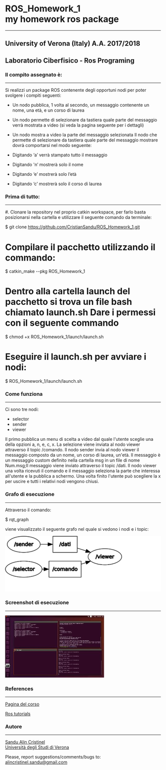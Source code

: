 # ROS_Homework_1 <br>my homework ros package
------------------------------------------------------------------------

## University of Verona (Italy) A.A. 2017/2018<br>
## Laboratorio Ciberfisico - Ros Programing<br>


### Il compito assegnato è:<br>
------------------------------------------------------------------------

Si realizzi un package ROS contenente degli opportuni nodi per poter svolgere i compiti seguenti:

* Un nodo pubblica, 1 volta al secondo, un messaggio contenente un nome, una età, e un corso di laurea
* Un nodo permette di selezionare da tastiera quale parte del messaggio verrà mostrata a video (si veda la pagina seguente per i dettagli)
* Un nodo mostra a video la parte del messaggio selezionata
Il nodo che permette di selezionare da tastiera quale parte del messaggio mostrare dovrà comportarsi nel modo seguente:

* Digitando ‘a’ verrà stampato tutto il messaggio
* Digitando 'n’ mostrerà solo il nome
* Digitando ‘e’ mostrerà solo l’età
* Digitando ‘c’ mostrerà solo il corso di laurea


### Prima di tutto:<br>
------------------------------------------------------------------------

#. Clonare la repository nel proprio catkin workspace, per farlo basta posizionarsi nella cartella e utilizzare il seguente comando da terminale:

$ git clone https://github.com/CristianSandu/ROS_Homework_1.git

# Compilare il pacchetto utilizzando il commando:

$ catkin_make --pkg ROS_Homework_1

# Dentro alla cartella launch del pacchetto si trova un file bash chiamato launch.sh Dare i permessi con il seguente commando

$ chmod +x ROS_Homework_1/launch/launch.sh

# Eseguire il launch.sh per avviare i nodi:

$ ROS_Homework_1/launch/launch.sh


### Come funziona <br>
------------------------------------------------------------------------


Ci sono tre nodi:

* selector
* sender 
* viewer

Il primo pubblica un menu di scelta a video dal quale l'utente sceglie una della opzioni a, n, e, c, x. La selezione viene inviata al nodo viewer attraverso il topic /comando. Il nodo sender invia al nodo viewer il messaggio composto da un nome, un corso di laurea, un'età. Il messaggio è un messaggio custom definito nella cartella msg in un file di nome Num.msg;Il messaggio viene inviato attraverso il topic /dati. Il nodo viewer una volta ricevuti il comando e il messaggio seleziona la parte che interessa all'utente e la pubblica a schermo. Una volta finito l'utente può scegliere la x per uscire e tutti i relativi nodi vengono chiusi.


### Grafo di esecuzione <br>
------------------------------------------------------------------------

Attraverso il comando:

$ rqt_graph

viene visualizzato il seguente grafo nel quale si vedono i nodi e i topic:

![RQT - graph](images/rosgraph.svg)

### Screenshot di esecuzione <br>
------------------------------------------------------------------------

![Execution - screenshot](images/screen_1.jpeg)

### References<br>
------------------------------------------------------------------------
[Pagina del corso](http://profs.scienze.univr.it/~bloisi/corsi/ciberfisico.html)

[Ros tutorials](http://wiki.ros.org/ROS/Tutorials)


### Autore <br>
------------------------------------------------------------------------

[Sandu Alin Cristinel](https://github.com/CristianSandu)<br>
[Università degli Studi di Verona](http://www.univr.it/jsp/index.jsp)<br> 


Please, report suggestions/comments/bugs to:<br>
alincristinel.sandu@gmail.com<br>

